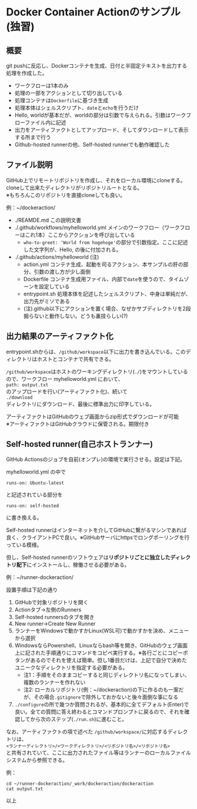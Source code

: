 # Docker Container Actionのサンプル(独習)
## 概要
git pushに反応し、Dockerコンテナを生成、日付と半固定テキストを出力する処理を作成した。
* ワークフローは1本のみ
* 処理の一部をアクションとして切り出している
* 処理コンテナは`Dockerfile`に基づき生成
* 処理本体はシェルスクリプト、`date`と`echo`を行うだけ
* Hello, worldが基本だが、worldの部分は引数で与えられる。引数はワークフローファイル内に記述
* 出力をアーティファクトとしてアップロード、そしてダウンロードして表示する所まで行う
* Github-hosted runnerの他、Self-hosted runnerでも動作確認した

## ファイル説明
GitHub上でリモートリポジトリを作成し、それをローカル環境にcloneする。cloneして出来たディレクトリがリポジトリルートとなる。  
※もちろんこのリポジトリを直接cloneしても良い。

例：~/dockeraction/

* ./REAMDE.md この説明文書
* ./.github/workflows/myhelloworld.yml メインのワークフロー（ワークフローはこれ1本）ここからアクションを呼び出している
    * `who-to-greet: 'World from hogehoge'`の部分で引数指定。ここに記述した文字列が、Hello, の後に付加される。
* ./.github/actions/myhelloworld (注)
    * action.yml コンテナ生成、起動を司るアクション、本サンプルの肝の部分、引数の渡し方が少し面倒
    * Dockerfile コンテナ生成用ファイル、内部で`date`を使うので、タイムゾーンを設定している
    * entrypoint.sh 処理本体を記述したシェルスクリプト、中身は単純だが、出力先がミソである
    * (注).github以下にアクションを置く場合、なぜかサブディレクトリを2段掘らないと動作しない。どうも裏技らしい(?)

## 出力結果のアーティファクト化
entrypoint.shからは、`/github/workspace`以下に出力を書き込んでいる。このディレクトリはホストとコンテナで共有できる。

`/github/workspace`はホストのワーキングディレクトリ(`./`)をマウントしているので、ワークフロー myhelloworld.yml において、  
`path: output.txt`  
のアップロードを行い(アーティファクト化)、続いて  
`./download`  
ディレクトリにダウンロード、最後に標準出力に印字している。

アーティファクトはGitHubのウェブ画面からzip形式でダウンロードが可能  
※アーティファクトはGitHubクラウドに保管される。期限付き

## Self-hosted runner(自己ホストランナー)
GitHub Actionsのジョブを自前(オンプレ)の環境で実行させる。設定は下記。

myhelloworld.yml の中で
```
runs-on: Ubuntu-latest
```
と記述されている部分を
```
runs-on: self-hosted
```
に書き換える。

Self-hosted runnerはインターネットを介してGitHubに繋がるマシンであれば良く、クライアントPCで良い。※GitHubサーバにhttpsでロングポーリングを行っている模様。

但し、Self-hosted runnerのソフトウェアは**リポジトリごとに独立したディレクトリ配下**にインストールし、稼働させる必要がある。

例：~/runner-dockeraction/

設置手順は下記の通り
1. GitHubで対象リポジトリを開く
2. Actionタブ→左側のRunners
3. Self-hosted runnersのタブを開き
4. New runner→Create New Runner
5. ランナーをWindowsで動かすかLinux(WSL可)で動かすかを決め、メニューから選択
6. WindowsならPowershell、Linuxならbash等を開き、GitHubのウェブ画面上に記された手順通りにコマンドをコピペ実行する。※各行ごとにコピーボタンがあるのでそれを使えば簡単。但し1番目だけは、上記で自分で決めたユニークなディレクトリを指定する必要がある。
    * 注1：手順をそのままコピーすると同じディレクトリ名になってしまい、複数のランナーを作れない
    * 注2: ローカルリポジトリ(例：~/dockeraction)の下に作るのも一案だが、その場合`.gitignore`で除外しておかないと後々面倒な事になる
7. `./configure`の所で幾つか質問されるが、基本的に全てデフォルト(Enter)で良い。全ての質問に答え終わるとコマンドプロンプトに戻るので、それを確認してから次のステップ(`./run.sh`)に進むこと。

なお、アーティファクトの項で述べた
`/github/workspace/`に対応するディレクトリは、  
`<ランナーディレクトリ>/<ワークディレクトリ>/<リポジトリ名>/<リポジトリ名>`  
と共有されていて、ここに出力されたファイル等はランナーのローカルファイルシステムから参照できる。

例：
```
cd ~/runner-dockeraction/_work/dockeraction/dockeraction
cat output.txt
```

以上
